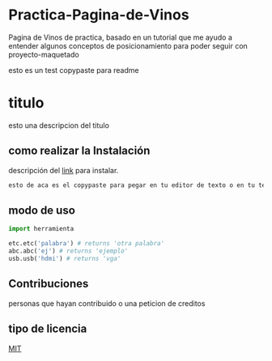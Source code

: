 # Practica-Pagina-de-Vinos
Pagina de Vinos de practica, basado en un tutorial que me ayudo a entender algunos conceptos de posicionamiento para poder seguir con proyecto-maquetado

esto es un test copypaste para readme
# titulo

esto una descripcion del titulo

## como realizar la Instalación

descripción del [link](#) para instalar.

```bash
esto de aca es el copypaste para pegar en tu editor de texto o en tu terminal
```

## modo de uso

```python
import herramienta

etc.etc('palabra') # returns 'otra palabra'
abc.abc('ej') # returns 'ejemplo'
usb.usb('hdmi') # returns 'vga'
```

## Contribuciones
personas que hayan contribuido o una peticion de creditos

## tipo de licencia
[MIT](https://choosealicense.com/licenses/mit/)
